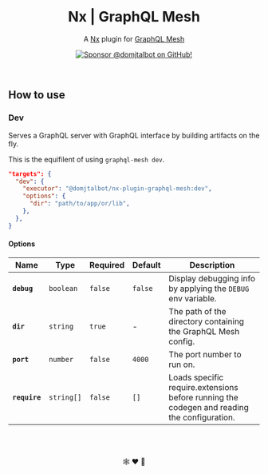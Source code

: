 <br/>

<h1 align="center">Nx | GraphQL Mesh</h1>

<p align="center">A <a href="http://nx.dev">Nx</a> plugin for <a href="http://graphql-mesh.com">GraphQL Mesh</a></p>

<div align="center">
  <p dir="auto">
    <a href="https://github.com/sponsors/domjtalbot">
      <img src="https://img.shields.io/badge/Sponsor @domjtalbot-30363D?style=flat&logo=GitHub-Sponsors&logoColor=#EA4AAA" alt="Sponsor @domjtalbot on GitHub!" />
    </a>
  </p>
</div>

<br/>

## How to use

### Dev

Serves a GraphQL server with GraphQL interface by building artifacts on the fly.

This is the equifilent of using `graphql-mesh dev`.

```json
"targets": {
  "dev": {
    "executor": "@domjtalbot/nx-plugin-graphql-mesh:dev",
    "options": {
      "dir": "path/to/app/or/lib",
    },
  },
}
```

#### Options

| Name          | Type       | Required | Default | Description                                                                                 |
| ------------- | ---------- | -------- | ------- | ------------------------------------------------------------------------------------------- |
| **`debug`**   | `boolean`  | `false`  | `false` | Display debugging info by applying the `DEBUG` env variable.                                |
| **`dir`**     | `string`   | `true`   | -       | The path of the directory containing the GraphQL Mesh config.                               |
| **`port`**    | `number`   | `false`  | `4000`  | The port number to run on.                                                                  |
| **`require`** | `string[]` | `false`  | `[]`    | Loads specific require.extensions before running the codegen and reading the configuration. |

<br/>
<br/>

<p align="center">🕸️ ♥ 🐋</p>

<br/>
